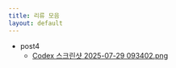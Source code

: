 ```yaml
---
title: 리류 모음
layout: default
---
```


<ul>
  <li>post4
    <ul>
    <li><a href="{{ '/tmp-review/post4/Codex 스크린샷 2025-07-29 093402.png' | relative_url }}">Codex 스크린샷 2025-07-29 093402.png</a></li>
    </ul></li>
</ul>
